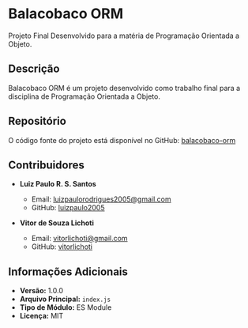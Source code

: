 # Balacobaco ORM

Projeto Final Desenvolvido para a matéria de Programação Orientada a Objeto.

## Descrição

Balacobaco ORM é um projeto desenvolvido como trabalho final para a disciplina de Programação Orientada a Objeto.

## Repositório

O código fonte do projeto está disponível no GitHub:
[balacobaco-orm](https://github.com/luizpaulo2005/balacobaco-orm)

## Contribuidores

- **Luiz Paulo R. S. Santos**
  - Email: [luizpaulorodrigues2005@gmail.com](mailto:luizpaulorodrigues2005@gmail.com)
  - GitHub: [luizpaulo2005](https://github.com/luizpaulo2005)

- **Vitor de Souza Lichoti**
  - Email: [vitorlichoti@gmail.com](mailto:vitorlichoti@gmail.com)
  - GitHub: [vitorlichoti](https://github.com/vitorlichoti)

## Informações Adicionais

- **Versão:** 1.0.0
- **Arquivo Principal:** `index.js`
- **Tipo de Módulo:** ES Module
- **Licença:** MIT
